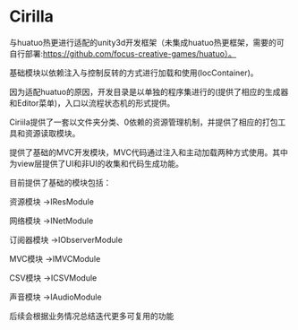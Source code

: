 # Cirilla

与huatuo热更进行适配的unity3d开发框架（未集成huatuo热更框架，需要的可自行部署:https://github.com/focus-creative-games/huatuo）。

基础模块以依赖注入与控制反转的方式进行加载和使用(IocContainer)。

因为适配huatuo的原因，开发目录是以单独的程序集进行的(提供了相应的生成器和Editor菜单)，入口以流程状态机的形式提供。

Ciriila提供了一套以文件夹分类、0依赖的资源管理机制，并提供了相应的打包工具和资源读取模块。

提供了基础的MVC开发模块，MVC代码通过注入和主动加载两种方式使用。其中为view层提供了UI和非UI的收集和代码生成功能。

目前提供了基础的模块包括：

资源模块 ->IResModule

网络模块 ->INetModule

订阅器模块 ->IObserverModule

MVC模块 ->IMVCModule

CSV模块 ->ICSVModule

声音模块 ->IAudioModule

后续会根据业务情况总结迭代更多可复用的功能

